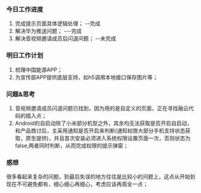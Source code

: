 ### 今日工作进度

1. 完成提示页面具体逻辑处理；  --完成
2. 解决华为推送问题；  ---完成
3. 解决音视频邀请成员后闪退问题； --未完成

### 明日工作计划

1. 梳理中国能源APP；
2. 为宣传部APP提供底层支持，如h5调用本地接口保存图片等；

### 问题&思考

1. 音视频邀请成员闪退问题已找到，因为用的是自定义的页面，正在寻找融云代码的插入点；
2. Android的自启动除了小米部分机型之外，其余均无法获取是否开启自启动，和产品商讨后，主采用通知是否开启来判断(通知权限大部分手机支持状态获取，原生提供)，并且首次安装必须进入系统权限设置页面一次，否则状态为false,两者同时判断，从而完成权限的提示弹窗；

### 感想

很多看起来复杂的问题，到最后失误的地方往往是比较小的问题上，这点从开始到现在不可避免都有，细心细心再细心，考虑应该再周全一点；